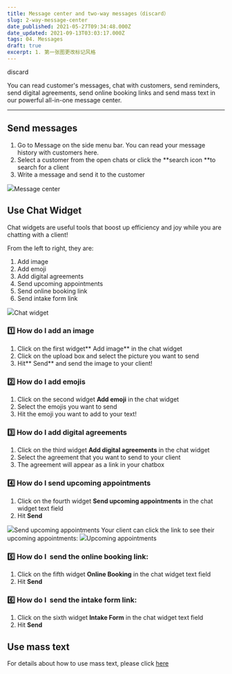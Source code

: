 ```yaml
---
title: Message center and two-way messages（discard）
slug: 2-way-message-center
date_published: 2021-05-27T09:34:48.000Z
date_updated: 2021-09-13T03:03:17.000Z
tags: 04. Messages
draft: true
excerpt: 1. 第一张图更改标记风格
---
```


discard

You can read customer's messages, chat with customers, send reminders, send digital agreements, send online booking links and send mass text in our powerful all-in-one message center. 

---

## Send messages

1. Go to Message on the side menu bar. You can read your message history with customers here.
2. Select a customer from the open chats or click the **search icon **to search for a client
3. Write a message and send it to the customer

![](__GHOST_URL__/content/images/2021/09/Screenshot-16.53.40.png)Message center
## Use Chat Widget

Chat widgets are useful tools that boost up efficiency and joy while you are chatting with a client!

From the left to right, they are:

1. Add image
2. Add emoji
3. Add digital agreements
4. Send upcoming appointments
5. Send online booking link
6. Send intake form link

![](__GHOST_URL__/content/images/2021/09/Screenshot-16.41.46.png)Chat widget
### 1️⃣ How do I add an image

1. Click on the first widget** Add image** in the chat widget
2. Click on the upload box and select the picture you want to send
3. Hit** Send** and send the image to your client!

### 2️⃣ How do I add emojis

1. Click on the second widget **Add emoji** in the chat widget
2. Select the emojis you want to send
3. Hit the emoji you want to add to your text!

### 3️⃣ How do I add digital agreements

1. Click on the third widget **Add digital agreements** in the chat widget
2. Select the agreement that you want to send to your client
3. The agreement will appear as a link in your chatbox

### 4️⃣ How do I send upcoming appointments

1. Click on the fourth widget **Send upcoming appointments** in the chat widget text field
2. Hit **Send**

![](__GHOST_URL__/content/images/2021/09/Send-upcoming-appointments-1.gif)Send upcoming appointments
Your client can click the link to see their upcoming appointments:
![](__GHOST_URL__/content/images/2021/06/upcoming-appt-link.png)Upcoming appointments
### 5️⃣ How do I  send the online booking link:

1. Click on the fifth widget **Online Booking** in the chat widget text field
2. Hit **Send**

### 6️⃣ How do I  send the intake form link:

1. Click on the sixth widget **Intake Form** in the chat widget text field
2. Hit **Send**

## Use mass text

For details about how to use mass text, please click [here](__GHOST_URL__/mass-text/)
